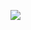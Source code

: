 [![](https://mermaid.ink/img/pako:eNqNVttu4zYQ_RWCwC52ldi5OIljtw2Q9WZbA_Y2SBws2roIaGkscy2RKkmlceMA-ZD2tR-WL-mQukSylbZ6sEXyzMzhmYv9QH0ZAO3TeSR_9xdMGTL5OBUke3Q6CxVLFmQ8uh2xFSjyy5SSKf21RJC9iAtg6lZBqEBrLgVCPG_M_AUekBGeCS5Cz_t2pvbO3rW9RHEfbmOMGrW_ylnEZ96OZxTjFnYbMMPavr7z3pdRQARTkb1mn2_ekO-Kh9wMyR4ZSGGUjF62M2BJ_2b4Gv1PEdPLm6Hj7N7fiplOvtlBtmfX0l-CaQ9_RHvPa-JTY4Ik5jxMFTMowqtUMtRrdGo-HKnaTqkiiLucKPnpfDx6_z_IKSBXqTA8hn_hpuC2AG1xG2OKLCLPb7bIGWmDlZMmZIdI5S9Am4yvs3_xgIwwll5pA7GuOIY4kTIaS8GNVJn72lYeJMHLYY20zD2ZAwQ1ctc2IoSrz2Ccg8o6t1bAxRzZQQzCkMjWJaiaj4liQjPfEi_vubGX-5qlPAqw7jQPhf2yqlc9fZbCh9JHucqthV0THzsE6ndgczAvNyhWBX-ulyTES20kRWGN1qSr7hTK2Z5DouNRzfj8w_AKQo7ZWjnTyjo3xB2i0U896PnlMCvLzKpY5TZxGhneukNNpLJQt7lDbD5aEY-50f9ZrRf3BpRgWw39BWadq8uBC3thFqAgjQlueF4-Gt55IZgFlmGiVjquDJFLqwCS0Wj7gQsmnB4DycX34C-lfR8PyPPT3y81P1hgjddD2aoXNiMZwvMthAfkwKtUev0mQQh68xr50CGtFka7urieYPgv19hvrdZZ2WaFu_pYabVbZ2sNxmAjaCJnX8E364rNKxYJMwuNsvhSYKsKo9fV5L9qhoKRJawsukhyQasImXGutWsDoNKODacbTdaAKFuoyXfRKE3Eqs3QcF651vZZVaAytSofj1xgiWac81FWF8G6WD8__ZkoOeeGzSIg5v756S_yWwoprLcVqWw4W7gHPzWIbFRnY9NZuLmy3tSqCelmCY4ff4mp3dCvCR87GYn9cV43adpkg_I1VVkDtGjrQuWSkPMTrASLuY-jT5O3xE2y9XbeKpSclcNp7Ks7GaXxtkW5dOgfJpNLHMhRhIzLSVHQKfWsc21Oef08X7gDN06mgu7SUPGA9ucs0rBLY1Axs2v6YG2mFGdNjOO2j68BXmtKp-IRjRImfpYypn2jUjRTMg0XpZM0wdTAR87wd_wFgtMV1EBiwdJ-p3Pac05o_4He0_5hp9M-Oe0e7Z8eHXUPT45PDnfpivZbB732wcl-t3fQ6XX3e3jUfdylf7jA-23E9_A52u-ddo6Pe51dCoG9-Dj7C-k7QenjP4JCRs4?type=png)](https://mermaid.live/edit#pako:eNqNVttu4zYQ_RWCwC52ldi5OIljtw2Q9WZbA_Y2SBws2roIaGkscy2RKkmlceMA-ZD2tR-WL-mQukSylbZ6sEXyzMzhmYv9QH0ZAO3TeSR_9xdMGTL5OBUke3Q6CxVLFmQ8uh2xFSjyy5SSKf21RJC9iAtg6lZBqEBrLgVCPG_M_AUekBGeCS5Cz_t2pvbO3rW9RHEfbmOMGrW_ylnEZ96OZxTjFnYbMMPavr7z3pdRQARTkb1mn2_ekO-Kh9wMyR4ZSGGUjF62M2BJ_2b4Gv1PEdPLm6Hj7N7fiplOvtlBtmfX0l-CaQ9_RHvPa-JTY4Ik5jxMFTMowqtUMtRrdGo-HKnaTqkiiLucKPnpfDx6_z_IKSBXqTA8hn_hpuC2AG1xG2OKLCLPb7bIGWmDlZMmZIdI5S9Am4yvs3_xgIwwll5pA7GuOIY4kTIaS8GNVJn72lYeJMHLYY20zD2ZAwQ1ctc2IoSrz2Ccg8o6t1bAxRzZQQzCkMjWJaiaj4liQjPfEi_vubGX-5qlPAqw7jQPhf2yqlc9fZbCh9JHucqthV0THzsE6ndgczAvNyhWBX-ulyTES20kRWGN1qSr7hTK2Z5DouNRzfj8w_AKQo7ZWjnTyjo3xB2i0U896PnlMCvLzKpY5TZxGhneukNNpLJQt7lDbD5aEY-50f9ZrRf3BpRgWw39BWadq8uBC3thFqAgjQlueF4-Gt55IZgFlmGiVjquDJFLqwCS0Wj7gQsmnB4DycX34C-lfR8PyPPT3y81P1hgjddD2aoXNiMZwvMthAfkwKtUev0mQQh68xr50CGtFka7urieYPgv19hvrdZZ2WaFu_pYabVbZ2sNxmAjaCJnX8E364rNKxYJMwuNsvhSYKsKo9fV5L9qhoKRJawsukhyQasImXGutWsDoNKODacbTdaAKFuoyXfRKE3Eqs3QcF651vZZVaAytSofj1xgiWac81FWF8G6WD8__ZkoOeeGzSIg5v756S_yWwoprLcVqWw4W7gHPzWIbFRnY9NZuLmy3tSqCelmCY4ff4mp3dCvCR87GYn9cV43adpkg_I1VVkDtGjrQuWSkPMTrASLuY-jT5O3xE2y9XbeKpSclcNp7Ks7GaXxtkW5dOgfJpNLHMhRhIzLSVHQKfWsc21Oef08X7gDN06mgu7SUPGA9ucs0rBLY1Axs2v6YG2mFGdNjOO2j68BXmtKp-IRjRImfpYypn2jUjRTMg0XpZM0wdTAR87wd_wFgtMV1EBiwdJ-p3Pac05o_4He0_5hp9M-Oe0e7Z8eHXUPT45PDnfpivZbB732wcl-t3fQ6XX3e3jUfdylf7jA-23E9_A52u-ddo6Pe51dCoG9-Dj7C-k7QenjP4JCRs4)